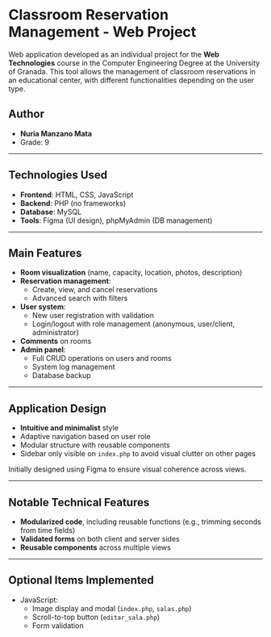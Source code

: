 # Classroom Reservation Management - Web Project

Web application developed as an individual project for the **Web Technologies** course in the Computer Engineering Degree at the University of Granada. This tool allows the management of classroom reservations in an educational center, with different functionalities depending on the user type.

## Author

- **Nuria Manzano Mata**
- Grade: 9

---

## Technologies Used

- **Frontend**: HTML, CSS, JavaScript  
- **Backend**: PHP (no frameworks)  
- **Database**: MySQL  
- **Tools**: Figma (UI design), phpMyAdmin (DB management)

---

## Main Features

- **Room visualization** (name, capacity, location, photos, description)
- **Reservation management**:
  - Create, view, and cancel reservations
  - Advanced search with filters
- **User system**:
  - New user registration with validation
  - Login/logout with role management (anonymous, user/client, administrator)
- **Comments** on rooms
- **Admin panel**:
  - Full CRUD operations on users and rooms
  - System log management
  - Database backup

---

## Application Design

- **Intuitive and minimalist** style
- Adaptive navigation based on user role
- Modular structure with reusable components
- Sidebar only visible on `index.php` to avoid visual clutter on other pages

Initially designed using Figma to ensure visual coherence across views.

---

## Notable Technical Features

- **Modularized code**, including reusable functions (e.g., trimming seconds from time fields)
- **Validated forms** on both client and server sides
- **Reusable components** across multiple views

---

## Optional Items Implemented

- JavaScript:
  - Image display and modal (`index.php`, `salas.php`)
  - Scroll-to-top button (`editar_sala.php`)
  - Form validation
